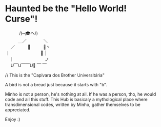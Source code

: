 # Haunted be the "Hello World! Curse"!

　    　　/)─🎓ヘ/)<br>
　　　＿／　　　　＼ <br>
　 ／　　　🌟　　　🌟丶 <br>
  ｜ 　　　　　　　🐽  | <br>
　｜　　　　　　　    ノ <br>
　 U￣U￣￣U📝 ￣ ￣ <br>

/\ This is the "Capivara dos Brother Universitária"

A bird is not a bread just because it starts with "b".

Minho is not a person, he's nothing at all.
If he was a person, tho, he would code and all this stuff.
This Hub is basicaly a mythological place where transdimensional codes, written by Minho, gather themselves to be appreciated.

Enjoy :)
